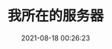 ---
layout: links
title: 我所在的服务器
date: 2021-08-18 00:26:23
keywords: games
description: 我加入/管理的服务器
comments: true
links: 
  - url: https://oserver.org
    avatar: https://www.oserver.org/images/icon.png
    name: 朋友船｜10周目
    blog: 朋友船
    desc: 船员｜是我很早就加入的一个服务器
    color: "#E7AAA5" 
  - url: http://eco.merakt.cn
    avatar: https://z3.ax1x.com/2021/07/07/R7cqAO.png
    name: 🍀EcoCraft
    blog: 🍀EcoCraft｜二周目
    desc: 腐竹｜是我自己的小服awa
    color: "#3CB371"
  - url: https://www.fetarute.org/wiki
    avatar: https://www.fetarute.org/fesimgic/images/2021/08/18/IMG_1643.jpg
    name: Fetarute
    blog: Fetarute｜二周目
    desc: 成员
    color: "#3CB371"
placeholder: 还没想好说些什么 
tip: 页面加载中～如失败请刷新重试～
---